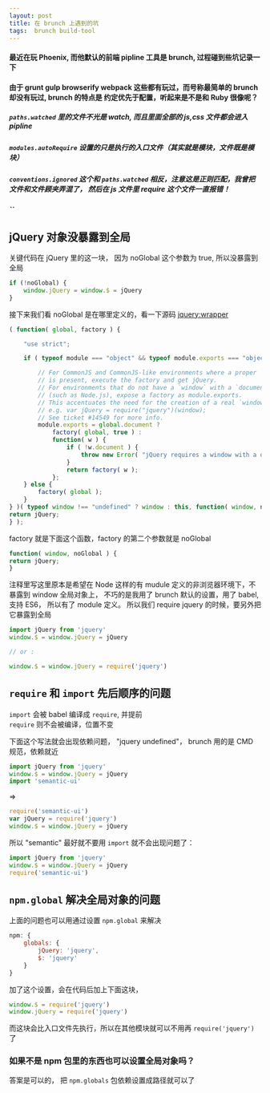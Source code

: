 ```yaml
---
layout: post
title: 在 brunch 上遇到的坑
tags:  brunch build-tool
---
```


#### 最近在玩 Phoenix, 而他默认的前端 pipline 工具是 brunch, 过程碰到些坑记录一下
#### 由于 grunt gulp browserify webpack 这些都有玩过，而号称最简单的 brunch 却没有玩过, brunch 的特点是 **约定优先于配置**，听起来是不是和 Ruby 很像呢？


##### `paths.watched` 里的文件不光是 watch, 而且里面全部的 js,css 文件都会进入 pipline
##### `modules.autoRequire` 设置的只是执行的入口文件（其实就是模块，文件既是模块）
##### `conventions.ignored`  这个和 `paths.watched` 相反，注意这是正则匹配，我曾把文件和文件顾夹弄混了， 然后在 js 文件里 require 这个文件一直报错！
##### ``

## jQuery 对象没暴露到全局

关键代码在 jQuery 里的这一块， 因为 noGlobal 这个参数为 true, 所以没暴露到全局
```js
if (!noGlobal) {
    window.jQuery = window.$ = jQuery
}
```

接下来我们看 noGlobal 是在哪里定义的，看一下源码
[jquery:wrapper](https://github.com/jquery/jquery/blob/2d4f53416e5f74fa98e0c1d66b6f3c285a12f0ce/src/wrapper.js)

```js
( function( global, factory ) {

	"use strict";

	if ( typeof module === "object" && typeof module.exports === "object" ) {

		// For CommonJS and CommonJS-like environments where a proper `window`
		// is present, execute the factory and get jQuery.
		// For environments that do not have a `window` with a `document`
		// (such as Node.js), expose a factory as module.exports.
		// This accentuates the need for the creation of a real `window`.
		// e.g. var jQuery = require("jquery")(window);
		// See ticket #14549 for more info.
		module.exports = global.document ?
			factory( global, true ) :
			function( w ) {
				if ( !w.document ) {
					throw new Error( "jQuery requires a window with a document" );
				}
				return factory( w );
			};
	} else {
		factory( global );
	}
} )( typeof window !== "undefined" ? window : this, function( window, noGlobal ) {
return jQuery;
} );
```

factory 就是下面这个函数，factory 的第二个参数就是 noGlobal

```js
function( window, noGlobal ) {
return jQuery;
}
```

注释里写这里原本是希望在 Node 这样的有 mudule 定义的非浏览器环境下，不暴露到 window 全局对象上，
不巧的是我用了 brunch 默认的设置，用了 babel, 支持 ES6， 所以有了 module 定义。
所以我们 require jquery 的时候，要另外把它暴露到全局

```js
import jQuery from 'jquery'
window.$ = window.jQuery = jQuery

// or :

window.$ = window.jQuery = require('jquery')
```

##  `require` 和 `import` 先后顺序的问题

`import`  会被 babel 编译成 `require`, 并提前  
`require` 则不会被编译，位置不变

下面这个写法就会出现依赖问题， "jquery undefined"， brunch 用的是 CMD 规范，依赖就近

```js
import jQuery from 'jquery'
window.$ = window.jQuery = jQuery
import 'semantic-ui'
```
=>

```js
require('semantic-ui')
var jQuery = require('jquery')
window.$ = window.jQuery = jQuery
```

所以 "semantic" 最好就不要用 `import` 就不会出现问题了：

```js
import jQuery from 'jquery'
window.$ = window.jQuery = jQuery
require('semantic-ui')
```

## `npm.global` 解决全局对象的问题 

上面的问题也可以用通过设置 `npm.global` 来解决

```js
npm: {
    globals: {
        jQuery: 'jquery',
        $: 'jquery'
    }
}
```

加了这个设置，会在代码后加上下面这块，

```js
window.$ = require('jquery')
window.jQuery = require('jquery')
```

而这块会比入口文件先执行，所以在其他模块就可以不用再 `require('jquery')` 了

### 如果不是 npm 包里的东西也可以设置全局对象吗？ 

答案是可以的， 把 `npm.globals` 包依赖设置成路径就可以了